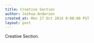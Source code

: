 ```yaml
---
title: Creative Section
author: Joshua Anderson
created_at: Mon 27 Oct 2014 0:00:00 PST
layout: post
---
```


Creative Section.
